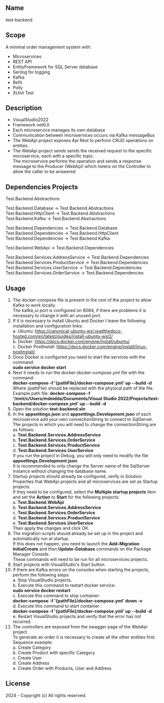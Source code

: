 ## Name
test-backend

## Scope
A minimal order management system with:
- Microservices
- REST API
- EntityFramework for SQL Server database
- Serilog for logging
- Kafka
- Refit
- Polly
- XUnit Test

## Description
- VisualStudio2022
- Framework net6.0
- Each microservice manages its own database
- Communication between microservices occurs via Kafka messageBus
- The WebApi project exposes Api Rest to perform CRUD operations on entities.
- The WebApi project sends sends the received request to the specific microservice, each with a specific topic.<br>
 The microservice performs the operation and sends a response message to the Producer (WebApi) which listens on the Controller to allow the caller to be answered

## Dependencies Projects
Test.Backend.Abstractions<br>

Test.Backend.Database -> Test.Backend.Abstractions<br>
Test.Backend.HttpClient -> Test.Backend.Abstractions<br>
Test.Backend.Kafka -> Test.Backend.Abstractions<br>

Test.Backend.Dependencies -> Test.Backend.Database<br>
Test.Backend.Dependencies -> Test.Backend.HttpClient<br>
Test.Backend.Dependencies -> Test.Backend.Kafka<br>

Test.Backend.WebApi -> Test.Backend.Dependencies<br>

Test.Backend.Services.AddressService -> Test.Backend.Dependencies<br>
Test.Backend.Services.ProductService -> Test.Backend.Dependencies<br>
Test.Backend.Services.UserService -> Test.Backend.Dependencies<br>
Test.Backend.Services.OrderService -> Test.Backend.Dependencies<br>

## Usage
1. The docker-compose file is present in the root of the project to allow Kafka to work locally.<br>
   The kafka_ui port is configured on 8084, if there are problems it is necessary to change it with an unused port.
2. If it is necessary to install Ubuntu and Docker I leave the following installation and configuration links:<br>
	a. Ubuntu: https://canonical-ubuntu-wsl.readthedocs-hosted.com/en/latest/guides/install-ubuntu-wsl2/<br>
	b. Docker: https://docs.docker.com/engine/install/ubuntu/<br>
	c. Docker PostInstall: https://docs.docker.com/engine/install/linux-postinstall/<br>
3. Once Docker is configured you need to start the services with the command:<br>
	 **sudo service docker start**
4. Next it needs to run the docker-docker-compose.yml file with the command:<br>
	**docker-compose -f '{pathFile}/docker-compose.yml' up --build -d**<br>
   Where {pathFile} should be replaced with the physical path of the file.<br>
   Example path file: **docker-compose -f '/mnt/c/Users/mdeidda/Documents/Visual Studio 2022/Projects/test-backend/docker-compose.yml' up --build -d**
5. Open the solution **test-backend.sln**
6. In the **appsettings.json** and **appsettings.Development.json** of each microservice add your own connectionString to connect to SqlServer.<br>
   The projects in which you will need to change the connectionString are as follows:<br>
		a. **Test.Backend.Services.AddressService**<br>
		b. **Test.Backend.Services.OrderService**<br>
		c. **Test.Backend.Services.ProductService**<br>
		d. **Test.Backend.Services.UserService**<br>
	If you run the project in Debug, you will only need to modify the file **appsettings.Development.json**.<br>
	It is recommended to only change the Server name of the SqlServer instance without changing the database name.
7. Startup projects should already be configured, verify in Solution Properties that WebApi projects and all microservices are set as Startup projects.<br>
   If they need to be configured, select the **Multiple startup projects** item and set the **Action** to **Start** for the following projects:<br>
		a. **Test.Backend.WebApi**<br>
		b. **Test.Backend.Services.AddressService**<br>
		c. **Test.Backend.Services.OrderService**<br>
		d. **Test.Backend.Services.ProductService**<br>
		e. **Test.Backend.Services.UserService**<br>
	Then apply the changes and click OK.
8. The migration scripts should already be set up in the project and automatically run at startup.<br>
   If this does not happen, you need to launch the **Add-Migration InitialCreate** and then **Update-Database** commands on the Package Manager Console.<br>
   These commands will need to be run for all microservices projects.
9. Start projects with VisualStudio's Start button.
10. If there are Kafka errors on the consoles when starting the projects, perform the following steps:<br>
		a. Stop VisualStudio projects.<br>
		b. Execute this command to restart docker service:<br>
			**sudo service docker restart**<br>
		c. Execute this command to stop container:<br>
			**docker-compose -f '{pathFile}/docker-compose.yml' down -v**<br>
		d. Execute this command to start container :<br>
			**docker-compose -f '{pathFile}/docker-compose.yml' up --build -d**<br>
		e. Restart VisualStudio projects and verify that the error has not recurred.<br>
11. The controllers are exposed from the swagger page of the WebApi project.<br>
	To generate an order it is necessary to create all the other entities first.<br>
	Sequence example:<br>
		a. Create Category<br>
		b. Create Product with specific Category<br>
		c. Create User<br>
		d. Create Address<br>
		e. Create Order with Products, User and Address<br>

## License
2024 - Copyright (c) All rights reserved.